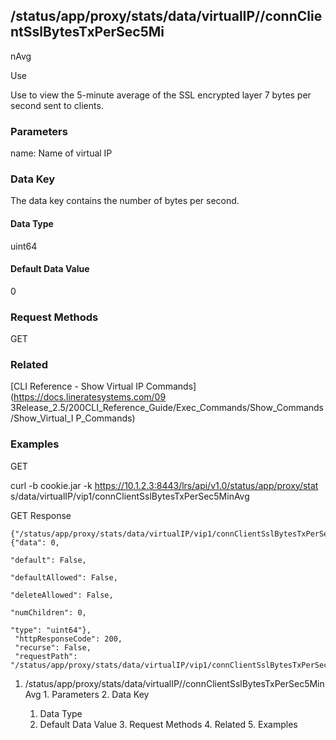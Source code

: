 ## /status/app/proxy/stats/data/virtualIP/<name>/connClientSslBytesTxPerSec5Mi
nAvg

Use

Use to view the 5-minute average of the SSL encrypted layer 7 bytes per second
sent to clients.

### Parameters

name: Name of virtual IP

### Data Key

The data key contains the number of bytes per second.

#### Data Type

uint64

#### Default Data Value

0

### Request Methods

GET

### Related

[CLI Reference - Show Virtual IP Commands](https://docs.lineratesystems.com/09
3Release_2.5/200CLI_Reference_Guide/Exec_Commands/Show_Commands/Show_Virtual_I
P_Commands)

### Examples

GET

curl -b cookie.jar -k https://10.1.2.3:8443/lrs/api/v1.0/status/app/proxy/stat
s/data/virtualIP/vip1/connClientSslBytesTxPerSec5MinAvg

GET Response

    
    {"/status/app/proxy/stats/data/virtualIP/vip1/connClientSslBytesTxPerSec5MinAvg": {"data": 0,
                                                                                          "default": False,
                                                                                          "defaultAllowed": False,
                                                                                          "deleteAllowed": False,
                                                                                          "numChildren": 0,
                                                                                          "type": "uint64"},
     "httpResponseCode": 200,
     "recurse": False,
     "requestPath": "/status/app/proxy/stats/data/virtualIP/vip1/connClientSslBytesTxPerSec5MinAvg"}
    

  1. /status/app/proxy/stats/data/virtualIP/<name>/connClientSslBytesTxPerSec5MinAvg
    1. Parameters
    2. Data Key
      1. Data Type
      2. Default Data Value
    3. Request Methods
    4. Related
    5. Examples

